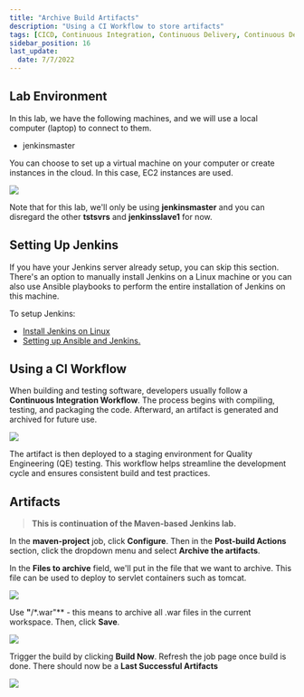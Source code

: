 ```yaml
---
title: "Archive Build Artifacts"
description: "Using a CI Workflow to store artifacts"
tags: [CICD, Continuous Integration, Continuous Delivery, Continuous Deployment, Jenkins, Maven, Git, Github]
sidebar_position: 16
last_update:
  date: 7/7/2022
---
```



## Lab Environment

In this lab, we have the following machines, and we will use a local computer (laptop) to connect to them.

- jenkinsmaster

You can choose to set up a virtual machine on your computer or create instances in the cloud. In this case, EC2 instances are used.

<div class='img-center'>

![](/img/docs/ansible-lab-diagram-4.png)

</div>

Note that for this lab, we'll only be using **jenkinsmaster** and you can disregard the other **tstsvrs** and **jenkinsslave1** for now.

## Setting Up Jenkins

If you have your Jenkins server already setup, you can skip this section. There's an option to manually install Jenkins on a Linux machine or you can also use Ansible playbooks to perform the entire installation of Jenkins on this machine.

To setup Jenkins:

- [Install Jenkins on Linux](/docs/017-Version-Control-and-CICD/002-CICD/003-Jenkins-Labs/004-Installing-Jenkins.md)
- [Setting up Ansible and Jenkins.](/docs/017-Version-Control-and-CICD/002-CICD/003-Jenkins-Labs/005-Setup-Ansible-and-Jenkins.md)

## Using a CI Workflow

When building and testing software, developers usually follow a **Continuous Integration Workflow**. The process begins with compiling, testing, and packaging the code. Afterward, an artifact is generated and archived for future use. 

<div class='img-center'>

![](/img/docs/1026-jenkins-artifacts-ci-workflow.png)

</div>

The artifact is then deployed to a staging environment for Quality Engineering (QE) testing. This workflow helps streamline the development cycle and ensures consistent build and test practices.



## Artifacts 

> **This is continuation of the Maven-based Jenkins lab.**


In the **maven-project** job, click **Configure**. Then in the **Post-build Actions** section, click the dropdown menu and select **Archive the artifacts**.

In the **Files to archive** field, we'll put in the file that we want to archive. This file can be used to deploy to servlet containers such as tomcat.

<div class='img-center'>

![](/img/docs/archiveart1.png)

</div>


Use **"**/*.war"** - this means to archive all .war files in the current workspace. Then, click **Save**. 

<div class='img-center'>

![](/img/docs/archiveart2.png)

</div>

Trigger the build by clicking **Build Now**. Refresh the job page once build is done. There should now be a **Last Successful Artifacts**

<div class='img-center'>

![](/img/docs/succart1.png)

</div>
